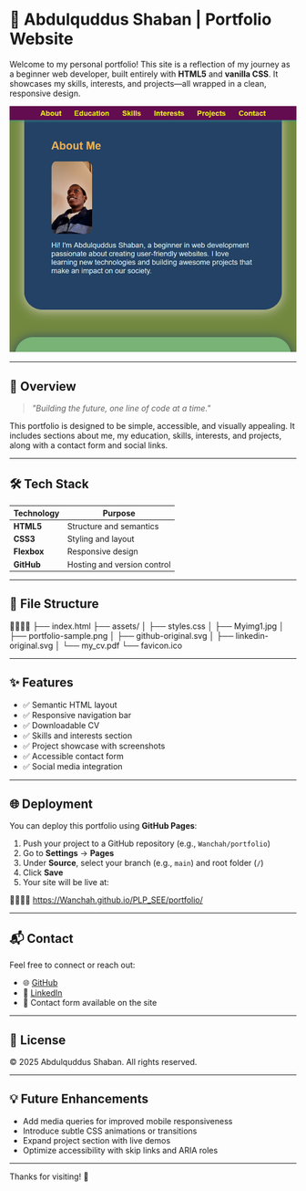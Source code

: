 # 🚀 Abdulquddus Shaban | Portfolio Website

Welcome to my personal portfolio! This site is a reflection of my journey as a beginner web developer, built entirely with **HTML5** and **vanilla CSS**. It showcases my skills, interests, and projects—all wrapped in a clean, responsive design.

![Portfolio Screenshot](assets/portfolio-sample.png)

---

## 🧾 Overview

> _"Building the future, one line of code at a time."_

This portfolio is designed to be simple, accessible, and visually appealing. It includes sections about me, my education, skills, interests, and projects, along with a contact form and social links.

---

## 🛠️ Tech Stack

| Technology | Purpose |
|------------|---------|
| **HTML5**  | Structure and semantics |
| **CSS3**   | Styling and layout |
| **Flexbox**| Responsive design |
| **GitHub** | Hosting and version control |

---

## 📁 File Structure


├── index.html ├── assets/ │   ├── styles.css │   ├── Myimg1.jpg │   ├── portfolio-sample.png │   ├── github-original.svg │   ├── linkedin-original.svg │   └── my_cv.pdf └── favicon.ico

---

## ✨ Features

- ✅ Semantic HTML layout
- ✅ Responsive navigation bar
- ✅ Downloadable CV
- ✅ Skills and interests section
- ✅ Project showcase with screenshots
- ✅ Accessible contact form
- ✅ Social media integration

---

## 🌐 Deployment

You can deploy this portfolio using **GitHub Pages**:

1. Push your project to a GitHub repository (e.g., `Wanchah/portfolio`)
2. Go to **Settings** → **Pages**
3. Under **Source**, select your branch (e.g., `main`) and root folder (`/`)
4. Click **Save**  
5. Your site will be live at:  


https://Wanchah.github.io/PLP_SEE/portfolio/

---

## 📬 Contact

Feel free to connect or reach out:

- 🌐 [GitHub](https://github.com/Wanchah)
- 💼 [LinkedIn](https://linkedin.com/in/Abdulquddus-wancha)
- 📧 Contact form available on the site

---

## 📌 License

© 2025 Abdulquddus Shaban. All rights reserved.

---

## 💡 Future Enhancements

- Add media queries for improved mobile responsiveness
- Introduce subtle CSS animations or transitions
- Expand project section with live demos
- Optimize accessibility with skip links and ARIA roles

---

Thanks for visiting! 🙌


